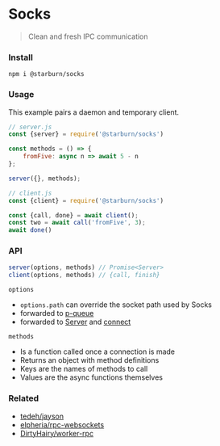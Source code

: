 # Socks

> Clean and fresh IPC communication

### Install

```shell
npm i @starburn/socks
```

### Usage

This example pairs a daemon and temporary client.

```js
// server.js
const {server} = require('@starburn/socks')

const methods = () => {
	fromFive: async n => await 5 - n
};

server({}, methods);
```

```js
// client.js
const {client} = require('@starburn/socks')

const {call, done} = await client();
const two = await call('fromFive', 3);
await done()
```

### API

```js
server(options, methods) // Promise<Server>
client(options, methods) // {call, finish}
```

`options`
- `options.path` can override the socket path used by Socks
- forwarded to [p-queue](https://github.com/sindresorhus/p-queue#pqueueoptions)
- forwarded to [Server](https://nodejs.org/api/net.html#net_class_net_server) and [connect](https://nodejs.org/api/net.html#net_net_connect)

`methods`
- Is a function called once a connection is made
- Returns an object with method definitions
- Keys are the names of methods to call
- Values are the async functions themselves

### Related

- [tedeh/jayson](https://github.com/tedeh/jayson)
- [elpheria/rpc-websockets](https://github.com/elpheria/rpc-websockets)
- [DirtyHairy/worker-rpc](https://github.com/DirtyHairy/worker-rpc)
